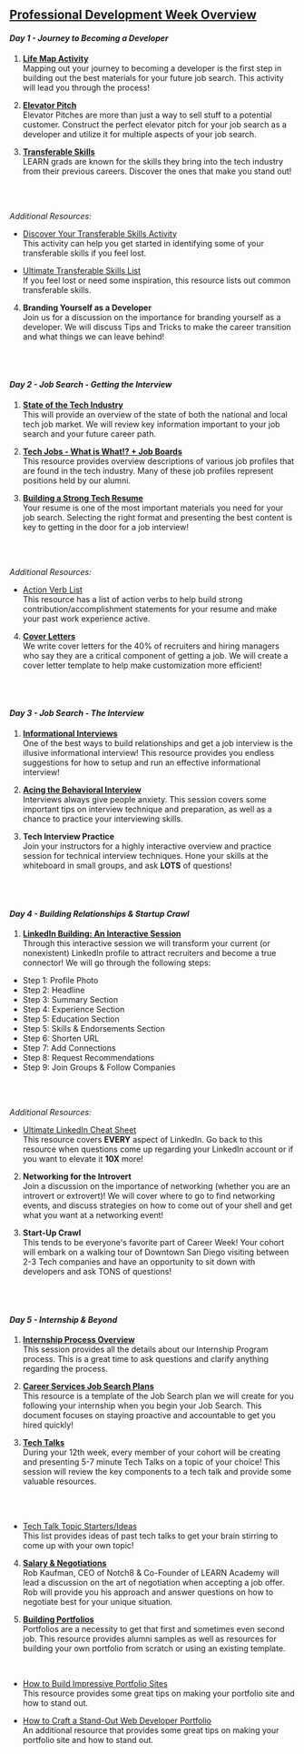 ## [Professional Development Week Overview](https://drive.google.com/open?id=13ZS79jFXyVHE93G1gZJ7pv5jN8K13C9N)

#### *Day 1 - Journey to Becoming a Developer*

1) **[Life Map Activity](https://drive.google.com/open?id=175BDHQzYsfgAQT9HdbpOqKqite4uxSgO)**
<br/> Mapping out your journey to becoming a developer is the first step in building out the best materials for your future job search. This activity will lead you through the process!

2) **[Elevator Pitch](https://drive.google.com/open?id=1V9ydM5txLihrgkaE5fMJqxw0B-3Jr-h4)**
<br/> Elevator Pitches are more than just a way to sell stuff to a potential customer. Construct the perfect elevator pitch for your job search as a developer and utilize it for multiple aspects of your job search.

3) **[Transferable Skills](https://drive.google.com/open?id=1wZtc7kTPesLIuMAGl6zY00kD6UA2iKXi)**
<br/> LEARN grads are known for the skills they bring into the tech industry from their previous careers. Discover the ones that make you stand out!
<br/>
<br/>

*Additional Resources:*
* [Discover Your Transferable Skills Activity](https://drive.google.com/open?id=1yON0yMhiDcIvnNs2lZI8QZY5xK6nSv0F)
<br/> This activity can help you get started in identifying some of your transferable skills if you feel lost.

* [Ultimate Transferable Skills List](https://drive.google.com/open?id=1NeVt1Nw-5eTbhhKulOEr32l3endVEh7B)
<br/> If you feel lost or need some inspiration, this resource lists out common transferable skills.

4) **Branding Yourself as a Developer**
<br/>Join us for a discussion on the importance for branding yourself as a developer. We will discuss Tips and Tricks to make the career transition and what things we can leave behind!
<br/>
<br/>

#### *Day 2 - Job Search - Getting the Interview*
1) **[State of the Tech Industry](https://drive.google.com/open?id=1rNhKX01bcPEnUSB7XS2_CkbDsJNwcz-B)**
<br/> This will provide an overview of the state of both the national and local tech job market. We will review key information important to your job search and your future career path.

2) **[Tech Jobs - What is What!? + Job Boards](https://drive.google.com/open?id=1uGZks1kpjeVG87hDJia7GoSa-9wNdrtB)**
<br/> This resource provides overview descriptions of various job profiles that are found in the tech industry. Many of these job profiles represent positions held by our alumni.

3) **[Building a Strong Tech Resume](https://drive.google.com/open?id=1HAIQqUgZOIQ02iPCUiV-fZoexnRRW1yr)**
<br/> Your resume is one of the most important materials you need for your job search. Selecting the right format and presenting the best content is key to getting in the door for a job interview!
<br/>
<br/>

*Additional Resources:*
* [Action Verb List](https://drive.google.com/open?id=1N1zm-Vb0M8FFsJQ1apwENz-USB8XvP5_)
<br/> This resource has a list of action verbs to help build strong contribution/accomplishment statements for your resume and make your past work experience active.

4) **[Cover Letters](https://drive.google.com/open?id=1IHYxJ3hMmlGnVCcQ0QP-L73KVRhtZW91)**
<br/> We write cover letters for the 40% of recruiters and hiring managers who say they are a critical component of getting a job. We will create a cover letter template to help make customization more efficient!
<br/>
<br/>

#### *Day 3 - Job Search - The Interview*
1) **[Informational Interviews](https://drive.google.com/open?id=1mikguCHciBpMEU9E3wlCJZawMtWDlHhZ)**
<br/> One of the best ways to build relationships and get a job interview is the illusive informational interview! This resource provides you endless suggestions for how to setup and run an effective informational interview!

2) **[Acing the Behavioral Interview](https://drive.google.com/open?id=1mVewQ6J58iRQrbJjJJcOVL4iMkArDbSm)**
<br/> Interviews always give people anxiety. This session covers some important tips on interview technique and preparation, as well as a chance to practice your interviewing skills.

3) **Tech Interview Practice**
<br/> Join your instructors for a highly interactive overview and practice session for technical interview techniques. Hone your skills at the whiteboard in small groups, and ask **LOTS** of questions!
<br/>
<br/>

#### *Day 4 - Building Relationships & Startup Crawl*
1) **[LinkedIn Building: An Interactive Session](https://drive.google.com/open?id=1j6sTUl2zvKX9mGM-yXbF7Da3IZzwwoy2)**
<br/> Through this interactive session we will transform your current (or nonexistent) LinkedIn profile to attract recruiters and become a true connector! We will go through the following steps:
* Step 1: Profile Photo
* Step 2: Headline
* Step 3: Summary Section
* Step 4: Experience Section
* Step 5: Education Section
* Step 5: Skills & Endorsements Section
* Step 6: Shorten URL
* Step 7: Add Connections
* Step 8: Request Recommendations
* Step 9: Join Groups & Follow Companies
<br/>
<br/>

*Additional Resources:*
  * [Ultimate LinkedIn Cheat Sheet](https://drive.google.com/open?id=17YLL5QTPp9p9iD1GVcfAYX2AaMcIK8PV)
<br/> This resource covers **EVERY** aspect of LinkedIn. Go back to this resource when questions come up regarding your LinkedIn account or if you want to elevate it **10X** more!

2) **Networking for the Introvert**
<br/> Join a discussion on the importance of networking (whether you are an introvert or extrovert)! We will cover where to go to find networking events, and discuss strategies on how to come out of your shell and get what you want at a networking event!

3) **Start-Up Crawl**
<br/> This tends to be everyone's favorite part of Career Week! Your cohort will embark on a walking tour of Downtown San Diego visiting between 2-3 Tech companies and have an  opportunity to sit down with developers and ask TONS of questions!
<br/>
<br/>

#### *Day 5 - Internship & Beyond*  
1) **[Internship Process Overview](https://drive.google.com/open?id=1H5qTGmaznqHbGthwJqTqH8CCVHGzUN8J)**
<br/> This session provides all the details about our Internship Program process. This is a great time to ask questions and clarify anything regarding the process.  

2) **[Career Services Job Search Plans](https://drive.google.com/open?id=1weD6q6v1JFgJetAHmlCXWZ-1ZG9SVs0s)**
<br/> This resource is a template of the Job Search plan we will create for you following your internship when you begin your Job Search. This document focuses on staying proactive and accountable to get you hired quickly!

3) **[Tech Talks](https://drive.google.com/open?id=1HFAnbkmOLGQ7_KkFdlBMYsDYWdCl57uP)**
<br/> During your 12th week, every member of your cohort will be creating and presenting 5-7 minute Tech Talks on a topic of your choice! This session will review the key components to a tech talk and provide some valuable resources.
<br/>
<br/>

* [Tech Talk Topic Starters/Ideas](https://drive.google.com/open?id=1avA3-pbCBTVRiRY0ZU-8QtXTmutZJ0Vy)
<br/> This list provides ideas of past tech talks to get your brain stirring to come up with your own topic!

4) **[Salary & Negotiations](https://drive.google.com/open?id=1eUd77hi0rfs87RH7ByjqEaQ5TB_IxxiW)**
<br/> Rob Kaufman, CEO of Notch8 & Co-Founder of LEARN Academy will lead a discussion on the art of negotiation when accepting a job offer. Rob will provide you his approach and answer questions on how to negotiate best for your unique situation.

5) **[Building Portfolios](https://drive.google.com/open?id=1DQwAdn45yVuZReyBb_rmqEHjGrbzkKzOahpoJsMPmAM)**
<br/> Portfolios are a necessity to get that first and sometimes even second job. This resource provides alumni samples as well as resources for building your own portfolio from scratch or using an existing template.
<br/>

* [How to Build Impressive Portfolio Sites](https://drive.google.com/open?id=18FU90DvbomBfPAEXvBRYwsvtUdcXycu3I5QAH68PSE8)
<br/> This resource provides some great tips on making your portfolio site and how to stand out.

* [How to Craft a Stand-Out Web Developer Portfolio](https://drive.google.com/open?id=17CHRN8MV48KpLqXedSX5WXMyBIhX3EPVMv2X8saBVwg)
<br/> An additional resource that provides some great tips on making your portfolio site and how to stand out.

